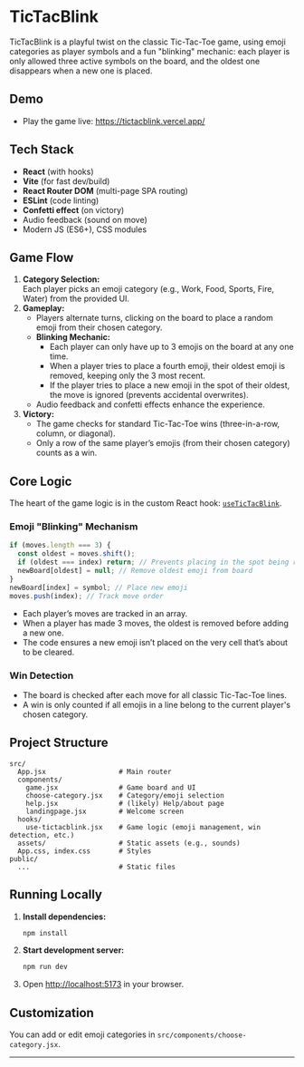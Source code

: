 # TicTacBlink

TicTacBlink is a playful twist on the classic Tic-Tac-Toe game, using emoji categories as player symbols and a fun "blinking" mechanic: each player is only allowed three active symbols on the board, and the oldest one disappears when a new one is placed.

## Demo

- Play the game live: https://tictacblink.vercel.app/

## Tech Stack

- **React** (with hooks)
- **Vite** (for fast dev/build)
- **React Router DOM** (multi-page SPA routing)
- **ESLint** (code linting)
- **Confetti effect** (on victory)
- Audio feedback (sound on move)
- Modern JS (ES6+), CSS modules

## Game Flow

1. **Category Selection:**  
   Each player picks an emoji category (e.g., Work, Food, Sports, Fire, Water) from the provided UI. 
2. **Gameplay:**  
   - Players alternate turns, clicking on the board to place a random emoji from their chosen category.
   - **Blinking Mechanic:**  
     - Each player can only have up to 3 emojis on the board at any one time.
     - When a player tries to place a fourth emoji, their oldest emoji is removed, keeping only the 3 most recent.
     - If the player tries to place a new emoji in the spot of their oldest, the move is ignored (prevents accidental overwrites).
   - Audio feedback and confetti effects enhance the experience.
3. **Victory:**  
   - The game checks for standard Tic-Tac-Toe wins (three-in-a-row, column, or diagonal).
   - Only a row of the same player’s emojis (from their chosen category) counts as a win.

## Core Logic

The heart of the game logic is in the custom React hook: [`useTicTacBlink`](src/hooks/use-tictacblink.jsx).

### Emoji "Blinking" Mechanism

```js
if (moves.length === 3) {
  const oldest = moves.shift();
  if (oldest === index) return; // Prevents placing in the spot being removed
  newBoard[oldest] = null; // Remove oldest emoji from board
}
newBoard[index] = symbol; // Place new emoji
moves.push(index); // Track move order
```
- Each player’s moves are tracked in an array.
- When a player has made 3 moves, the oldest is removed before adding a new one.
- The code ensures a new emoji isn’t placed on the very cell that’s about to be cleared.

### Win Detection

- The board is checked after each move for all classic Tic-Tac-Toe lines.
- A win is only counted if all emojis in a line belong to the current player's chosen category.

## Project Structure

```
src/
  App.jsx                  # Main router
  components/
    game.jsx               # Game board and UI
    choose-category.jsx    # Category/emoji selection
    help.jsx               # (likely) Help/about page
    landingpage.jsx        # Welcome screen
  hooks/
    use-tictacblink.jsx    # Game logic (emoji management, win detection, etc.)
  assets/                  # Static assets (e.g., sounds)
  App.css, index.css       # Styles
public/
  ...                      # Static files
```

## Running Locally

1. **Install dependencies:**
   ```bash
   npm install
   ```
2. **Start development server:**
   ```bash
   npm run dev
   ```
3. Open [http://localhost:5173](http://localhost:5173) in your browser.

## Customization

You can add or edit emoji categories in `src/components/choose-category.jsx`.

---

